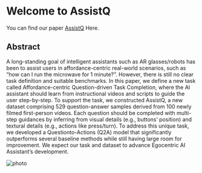 # Welcome to AssistQ

You can find our paper [AssistQ](https://arxiv.org/abs/2203.04203) Here.


## Abstract

A long-standing goal of intelligent assistants such as AR
glasses/robots has been to assist users in affordance-centric real-world
scenarios, such as “how can I run the microwave for 1 minute?”. However, there is still no clear task definition and suitable benchmarks. In this
paper, we define a new task called Affordance-centric Question-driven
Task Completion, where the AI assistant should learn from instructional
videos and scripts to guide the user step-by-step. To support the task,
we constructed AssistQ, a new dataset comprising 529 question-answer
samples derived from 100 newly filmed first-person videos. Each question should be completed with multi-step guidances by inferring from
visual details (e.g., buttons’ position) and textural details (e.g., actions
like press/turn). To address this unique task, we developed a Questionto-Actions (Q2A) model that significantly outperforms several baseline
methods while still having large room for improvement. We expect our
task and dataset to advance Egocentric AI Assistant’s development. 

![photo](/assistq/dialogue.png)
